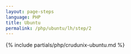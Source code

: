 ```yaml
---
layout: page-steps
language: PHP
title: Ubuntu
permalink: /php/ubuntu/lh/step/2
---
```


{% include partials/php/crudunix-ubuntu.md %}
